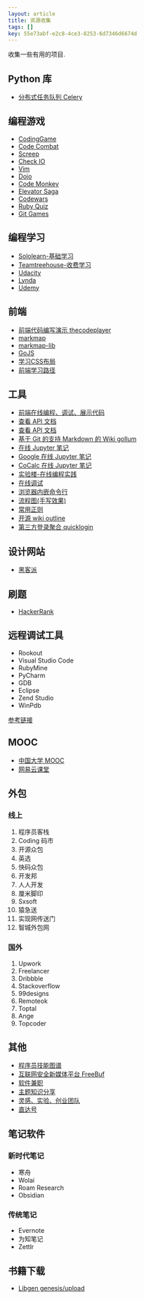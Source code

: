 ```yaml
---
layout: article
title: 资源收集
tags: []
key: 55e73abf-e2c8-4ce3-8253-6d7346d6674d
---
```


收集一些有用的项目.

<!--more-->

## Python 库

* [分布式任务队列 Celery](http://docs.celeryproject.org/en/latest/)

## 编程游戏

* [CodingGame](https://www.codingame.com/)
* [Code Combat](https://cn.codecombat.com/play)
* [Screep](https://screeps.com/)
* [Check IO](https://checkio.org/)
* [Vim](https://vim-adventures.com/)
* [Dojo](http://www.cyber-dojo.org/)
* [Code Monkey](https://www.playcodemonkey.com/)
* [Elevator Saga](http://play.elevatorsaga.com/)
* [Codewars](https://www.codewars.com/)
* [Ruby Quiz](http://rubyquiz.com/)
* [Git Games](https://www.git-game.com/)

## 编程学习

* [Sololearn-基础学习](https://www.sololearn.com/)
* [Teamtreehouse-收费学习](https://teamtreehouse.com/)
* [Udacity](http://udacity.com/)
* [Lynda](http://lynda.com/)
* [Udemy](https://www.udemy.com/)

## 前端

* [前端代码编写演示 thecodeplayer](http://thecodeplayer.com/)
* [markmap](https://github.com/dundalek/markmap)
* [markmap-lib](https://github.com/gera2ld/markmap-lib)
* [GoJS](https://github.com/NorthwoodsSoftware/GoJS)
* [学习CSS布局](http://zh.learnlayout.com/)
* [前端学习路径](https://juejin.im/post/5c69166d6fb9a04a0c2efcd8)

## 工具

* [前端在线编程、调试、展示代码](https://codepen.io/login)
* [查看 API 文档](https://devdocs.io/)
* [查看 API 文档](http://overapi.com/)
* [基于 Git 的支持 Markdown 的 Wiki gollum](https://github.com/gollum/gollum)
* [在线 Jupyter 笔记](https://nbviewer.jupyter.org/)
* [Google 在线 Jupyter 笔记](https://colab.research.google.com/notebooks/welcome.ipynb##scrollTo=GJBs_flRovLc)
* [CoCalc 在线 Jupyter 笔记](https://cocalc.com/app)
* [实验楼-在线编程实践](https://www.shiyanlou.com/)
* [在线调试](https://tool.lu/coderunner/)
* [浏览器内嵌命令行](https://termible.io/)
* [流程图(手写效果)](https://excalidraw.com/)
* [常用正则](https://ihateregex.io/)
* [开源 wiki outline](https://github.com/outline/outline)
* [第三方登录聚合 quicklogin](http://www.quicklogin.cn/)

## 设计网站

* [黑客派](https://hacpai.com/)

## 刷题

* [HackerRank](https://www.hackerrank.com/skills-verification)

## 远程调试工具

* Rookout
* Visual Studio Code
* RubyMine
* PyCharm
* GDB
* Eclipse
* Zend Studio
* WinPdb

[参考链接](https://www.infoq.cn/article/DSwwYCTs69hlGChtZWxk)

## MOOC

* [中国大学 MOOC](https://www.icourse163.org/)
* [网易云课堂](https://study.163.com/)

## 外包

### 线上

1. 程序员客栈
2. Coding 码市
3. 开源众包
4. 英选
5. 快码众包
6. 开发邦
7. 人人开发
8. 厘米脚印
9. Sxsoft
10. 猿急送
11. 实现网传送门
12. 智城外包网

### 国外

1. Upwork
2. Freelancer
3. Dribbble
4. Stackoverflow
5. 99designs
6. Remoteok
7. Toptal
8. Ange
9. Topcoder

## 其他

* [程序员技能图谱](https://github.com/TeamStuQ/skill-map)
* [互联网安全新媒体平台 FreeBuf](https://www.freebuf.com/)
* [软件兼职](https://shixian.com/)
* [主题知识分享](https://medium.com)
* [灵感、实验、创业团队](https://gurudigger.com/ideas)
* [直达号](http://www.zhidahao.com)

## 笔记软件

### 新时代笔记

* 寒舟
* Wolai
* Roam Research
* Obsidian

### 传统笔记

* Evernote
* 为知笔记
* Zettlr

## 书籍下载

* [Libgen genesis/upload](https://libgen.is/)

